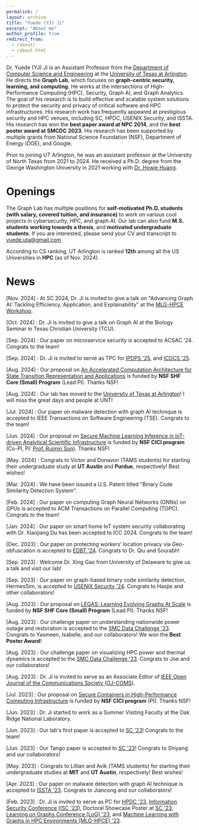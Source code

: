 ```yaml
---
permalink: /
layout: archive
title: "Yuede (YJ) Ji"
excerpt: "About me"
author_profile: true
redirect_from:
  - /about/
  - /about.html
---
```


Dr. Yuede (YJ) Ji is an Assistant Professor from the [Department of Computer Science and Engineering](https://www.uta.edu/academics/schools-colleges/engineering/academics/departments/cse) at the [University of Texas at Arlington](https://www.uta.edu/). 
He directs the <strong>Graph Lab</strong>, which focuses on <strong>graph-centric security, learning, and computing</strong>.
He works at the intersections of High-Performance Computing (HPC), Security, Graph AI, and Graph Analytics. The goal of his research is to build effective and scalable system solutions to protect the security and privacy of critical software and HPC infrastructures. His research work has frequently appeared at prestigious security and HPC venues, including SC, HPDC, USENIX Security, and ISSTA.
His research has won the <strong>best paper award at NPC 2014</strong>, and the <strong>best poster award at SMCDC 2023</strong>. His research has been supported by multiple grants from National Science Foundation (NSF), Department of Energy (DOE), and Google.


Prior to joining UT Arlington, he was an assistant professor at the University of North Texas from 2021 to 2024. He received a Ph.D. degree from the George Washington University in 2021 working with [Dr. Howie Huang](https://www2.seas.gwu.edu/~howie/).

Openings
======
The Graph Lab has multiple positions for <strong>self-motivated Ph.D. students (with salary, covered tuition, and insurance)</strong> to work on various cool projects in cybersecurity, HPC, and graph AI. Our lab can also fund <strong>M.S. students working towards a thesis</strong>, and <strong>motivated undergraduate students</strong>. If you are interested, please send your CV and transcript to yuede.uta@gmail.com

According to CS ranking, UT Arlington is ranked <strong>12th</strong> among all the US Universities in <strong>HPC</strong> (as of Nov. 2024).


News
======
[Nov. 2024] : At SC 2024, Dr. Ji is invited to give a talk on "Advancing Graph AI: Tackling Efficiency, Application, and Explainability" at the [MLG-HPCE Workshop](https://sc24.conference-program.com/session/?sess=sess741).

[Oct. 2024] : Dr. Ji is invited to give a talk on Graph AI at the Biology Seminar in Texas Christian University (TCU).

[Sep. 2024] : Our paper on microservice security is accepted to ACSAC '24. Congrats to the team!

[Sep. 2024] : Dr. Ji is invited to serve as TPC for [IPDPS \'25](https://www.ipdps.org/), and [ICDCS \'25](https://icdcs2025.icdcs.org/).

[Aug. 2024] : Our proposal on [An Accelerated Computation Architecture for State Transition Representation and Applications](https://www.nsf.gov/awardsearch/showAward?AWD_ID=2409211&HistoricalAwards=false) is funded by <strong>NSF SHF Core (Small) Program</strong> (Lead PI). Thanks NSF!

[Aug. 2024] : Our lab has moved to the [University of Texas at Arlington](https://www.uta.edu/)! I will miss the great days and people at UNT!

[Jul. 2024] : Our paper on malware detection with graph AI technique is accepted to IEEE Transactions on Software Engineering (TSE). Congrats to the team!

[Jun. 2024] : Our proposal on [Secure Machine Learning Inference in IoT-driven Analytical Scientific Infrastructure](https://www.nsf.gov/awardsearch/showAward?AWD_ID=2419843) is funded by <strong>NSF CICI program</strong> (Co-PI, PI: [Prof. Ruimin Sun](https://www.ruiminsun.com/)). Thanks NSF!

[May. 2024] : Congrats to Victor and Donavon (TAMS students) for starting their undergraduate study at <strong>UT Austin</strong> and <strong>Purdue</strong>, respectively! Best wishes!

[Mar. 2024] : We have been issued a U.S. Patent titled "Binary Code Similarity Detection System".

[Feb. 2024] : Our paper on computing Graph Neural Networks (GNNs) on GPUs is accepted to ACM Transactions on Parallel Computing (TOPC). Congrats to the team!

[Jan. 2024] : Our paper on smart home IoT system security collaborating with Dr. Xiaojiang Du has been accepted to ICC 2024. Congrats to the team!

[Dec. 2023] : Our paper on protecting workers’ location privacy via Geo-obfuscation is accepted to [EDBT \'24](https://dastlab.github.io/edbticdt2024/). Congrats to Dr. Qiu and Sourabh!

[Sep. 2023] : Welcome Dr. Xing Gao from University of Delaware to give us a talk and visit our lab!

[Sep. 2023] : Our paper on graph-based binary code similarity detection, HermesSim, is accepted to [USENIX Security \'24](https://www.usenix.org/conference/usenixsecurity24). Congrats to Haojie and other collaborators!

[Aug. 2023] : Our proposal on [LEGAS: Learning Evolving Graphs At Scale](https://www.nsf.gov/awardsearch/showAward?AWD_ID=2331301&HistoricalAwards=false) is funded by <strong>NSF SHF Core (Small) Program</strong> (Lead PI). Thanks NSF!

[Aug. 2023] : Our challenge paper on understanding nationwide power outage and restoration is accepted to the [SMC Data Challenge \'23](https://smc-datachallenge.ornl.gov/). Congrats to Yasmeen, Isabelle, and our collaborators! We won the <strong>Best Poster Award</strong>!

[Aug. 2023] : Our challenge paper on visualizing HPC power and thermal dynamics is accepted to the [SMC Data Challenge \'23](https://smc-datachallenge.ornl.gov/). Congrats to Joe and our collaborators!

[Aug. 2023] : Dr. Ji is invited to serve as an Associate Editor of [IEEE Open Journal of the Communications Society (OJ-COMS)](https://www.comsoc.org/publications/journals/ieee-ojcoms).

[Jul. 2023] : Our proposal on [Secure Containers in High-Performance Computing Infrastructure](https://www.nsf.gov/awardsearch/showAward?AWD_ID=2319975&HistoricalAwards=false) is funded by <strong>NSF CICI program</strong> (PI). Thanks NSF!

[Jun. 2023] : Dr. Ji started to work as a Summer Visiting Faculty at the Oak Ridge National Laboratory. 

[Jun. 2023] : Our lab's first paper is accepted to [SC \'23](https://sc23.supercomputing.org/)! Congrats to the team! 

[Jun. 2023] : Our Tango paper is accepted to [SC \'23](https://sc23.supercomputing.org/)! Congrats to Shiyang and our collaborators!

[May. 2023] : Congrats to Lillian and Avik (TAMS students) for starting their undergraduate studies at <strong>MIT</strong> and <strong>UT Austin</strong>, respectively! Best wishes!

[Apr. 2023] : Our paper on malware detection with graph AI technique is accepted to [ISSTA \'23](https://conf.researchr.org/home/issta-2023). Congrats to Jiancong and our collaborators!

[Feb. 2023] : Dr. Ji is invited to serve as PC for [HPDC \'23](https://www.hpdc.org/2023/), [Information Security Conference (ISC \'23)](https://isc23.cs.rug.nl/), Doctoral Showcase Poster at [SC \'23](https://sc23.supercomputing.org/), [Learning on Graphs Conference (LoG) \'23](https://logconference.org/), and [Machine Learning with Graphs in HPC Environments (MLG-HPCE) \'23](https://ornl.github.io/MLHPC).

